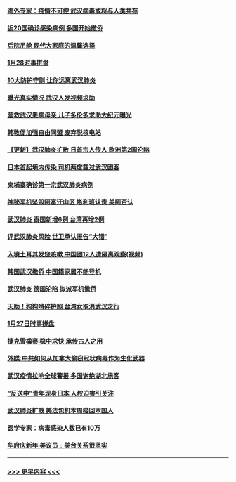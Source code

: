 #### [海外专家：疫情不可控 武汉病毒或将与人类共存](../pages/prog202/a102763237.md?t=01291022) 
#### [近20国确诊感染病例 多国开始撤侨](../pages/prog202/a102763020.md?t=01291022) 
#### [后院吊舱 现代大家庭的温馨选择](../pages/prog202/a102763229.md?t=01291022) 
#### [1月28时事拼盘](../pages/prog202/a102763181.md?t=01291022) 
#### [10大防护守则 让你远离武汉肺炎](../pages/prog202/a102763170.md?t=01291022) 
#### [曝光真实情况 武汉人发视频求助](../pages/prog202/a102763038.md?t=01291022) 
#### [营救武汉患病母亲 儿子多伦多求助大纪元曝光](../pages/prog202/a102763011.md?t=01291022) 
#### [韩敦促加强自由同盟 废弃脱核电站](../pages/prog202/a102762970.md?t=01291022) 
#### [【更新】武汉肺炎扩散 日首宗人传人 欧洲第2国沦陷](../pages/prog202/a102758911.md?t=01291022) 
#### [日本首起境内传染 司机两度载过武汉团客](../pages/prog202/a102762841.md?t=01291022) 
#### [柬埔寨确诊第一宗武汉肺炎病例](../pages/prog202/a102762839.md?t=01291022) 
#### [神秘军机坠毁阿富汗山区 塔利班认责 美阿否认](../pages/prog202/a102762735.md?t=01291022) 
#### [武汉肺炎 泰国新增6例 台湾再增2例](../pages/prog202/a102762716.md?t=01291022) 
#### [评武汉肺炎风险 世卫承认报告“大错”](../pages/prog202/a102762567.md?t=01291022) 
#### [入境土耳其发烧咳嗽 中国团12人遭隔离观察(视频)](../pages/prog202/a102762590.md?t=01291022) 
#### [韩国武汉撤侨 中国籍家属不能登机](../pages/prog202/a102762555.md?t=01291022) 
#### [武汉肺炎 德国沦陷 拟派军机撤侨](../pages/prog202/a102762523.md?t=01291022) 
#### [天助！狗狗啃碎护照 台湾女取消武汉之行](../pages/prog202/a102762367.md?t=01291022) 
#### [1月27日时事拼盘](../pages/prog202/a102762358.md?t=01291022) 
#### [捷克雪橇赛 稳中求快 承传古人之用](../pages/prog202/a102762328.md?t=01291022) 
#### [外媒:中共如何从加拿大偷窃冠状病毒作为生化武器](../pages/prog202/a102762266.md?t=01291022) 
#### [武汉疫情拉响全球警报 多国谢绝湖北旅客](../pages/prog202/a102762158.md?t=01291022) 
#### [“反送中”青年现身日本 人权迫害引关注](../pages/prog202/a102762167.md?t=01291022) 
#### [武汉肺炎扩散 美法包机本周接回本国人](../pages/prog202/a102762156.md?t=01291022) 
#### [医学专家：病毒感染人数已有10万](../pages/prog202/a102762149.md?t=01291022) 
#### [华府庆新年  美议员﹕美台关系很坚实](../pages/prog202/a102761978.md?t=01291022) 

----
#### [ >>> 更早内容 <<< ](../indexes/prog202-earlier.md)
